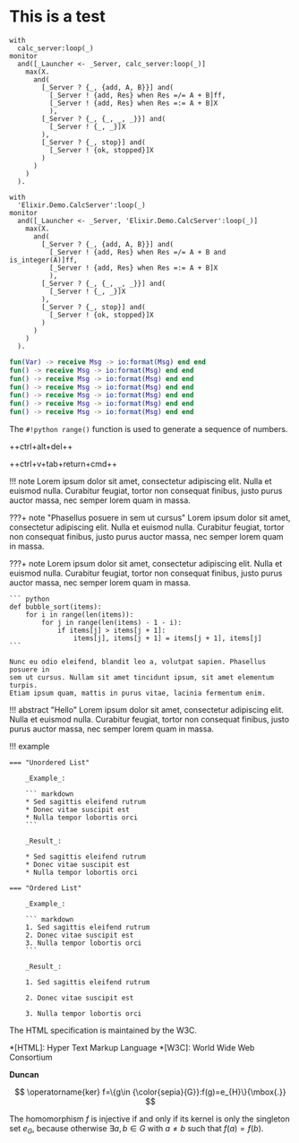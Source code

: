 # This is a test

[comment]: <> (https://github.com/squidfunk/mkdocs-material/issues/873)



```shml
with
  calc_server:loop(_)
monitor
  and([_Launcher <- _Server, calc_server:loop(_)]
    max(X.
      and(
        [_Server ? {_, {add, A, B}}] and(
          [_Server ! {add, Res} when Res =/= A + B]ff,
          [_Server ! {add, Res} when Res =:= A + B]X
          ),
        [_Server ? {_, {_, _, _}}] and(
          [_Server ! {_, _}]X
        ),
        [_Server ? {_, stop}] and(
          [_Server ! {ok, stopped}]X
        )
      )
    )
  ).
```

```shml
with
  'Elixir.Demo.CalcServer':loop(_)
monitor
  and([_Launcher <- _Server, 'Elixir.Demo.CalcServer':loop(_)]
    max(X.
      and(
        [_Server ? {_, {add, A, B}}] and(
          [_Server ! {add, Res} when Res =/= A + B and is_integer(A)]ff,
          [_Server ! {add, Res} when Res =:= A + B]X
          ),
        [_Server ? {_, {_, _, _}}] and(
          [_Server ! {_, _}]X
        ),
        [_Server ? {_, stop}] and(
          [_Server ! {ok, stopped}]X
        )
      )
    )
  ).
```

```erlang linenums='1' hl_lines='2 3 7'
fun(Var) -> receive Msg -> io:format(Msg) end end
fun() -> receive Msg -> io:format(Msg) end end
fun() -> receive Msg -> io:format(Msg) end end
fun() -> receive Msg -> io:format(Msg) end end
fun() -> receive Msg -> io:format(Msg) end end
fun() -> receive Msg -> io:format(Msg) end end
fun() -> receive Msg -> io:format(Msg) end end
```


The `#!python range()` function is used to generate a sequence of numbers.


++ctrl+alt+del++

++ctrl+v+tab+return+cmd++

!!! note
    Lorem ipsum dolor sit amet, consectetur adipiscing elit. Nulla et euismod nulla. Curabitur feugiat, tortor non consequat finibus, justo purus auctor massa, nec semper lorem quam in massa.


???+ note "Phasellus posuere in sem ut cursus"
    Lorem ipsum dolor sit amet, consectetur adipiscing elit. Nulla et euismod nulla. Curabitur feugiat, tortor non consequat finibus, justo purus auctor massa, nec semper lorem quam in massa.

???+ note
    Lorem ipsum dolor sit amet, consectetur adipiscing elit. Nulla et euismod nulla. Curabitur feugiat, tortor non consequat finibus, justo purus auctor massa, nec semper lorem quam in massa.

    ``` python
    def bubble_sort(items):
        for i in range(len(items)):
            for j in range(len(items) - 1 - i):
                if items[j] > items[j + 1]:
                    items[j], items[j + 1] = items[j + 1], items[j]
    ```

    Nunc eu odio eleifend, blandit leo a, volutpat sapien. Phasellus posuere in
    sem ut cursus. Nullam sit amet tincidunt ipsum, sit amet elementum turpis.
    Etiam ipsum quam, mattis in purus vitae, lacinia fermentum enim.

!!! abstract "Hello"
    Lorem ipsum dolor sit amet, consectetur adipiscing elit. Nulla et euismod nulla. Curabitur feugiat, tortor non consequat finibus, justo purus auctor massa, nec semper lorem quam in massa.


!!! example

    === "Unordered List"

        _Example_:
    
        ``` markdown
        * Sed sagittis eleifend rutrum
        * Donec vitae suscipit est
        * Nulla tempor lobortis orci
        ```
    
        _Result_:
    
        * Sed sagittis eleifend rutrum
        * Donec vitae suscipit est
        * Nulla tempor lobortis orci

    === "Ordered List"
    
        _Example_:
    
        ``` markdown
        1. Sed sagittis eleifend rutrum
        2. Donec vitae suscipit est
        3. Nulla tempor lobortis orci
        ```
    
        _Result_:
    
        1. Sed sagittis eleifend rutrum
    
        2. Donec vitae suscipit est
    
        3. Nulla tempor lobortis orci


The HTML specification is maintained by the W3C.

*[HTML]: Hyper Text Markup Language
*[W3C]: World Wide Web Consortium

**Duncan**

$$
\operatorname{ker} f=\{g\in {\color{sepia}{G}}:f(g)=e_{H}\}{\mbox{.}}
$$

The homomorphism $f$ is injective if and only if its kernel is only the
singleton set $e_G$, because otherwise $\exists a,b\in G$ with $a\neq b$ such
that $f(a)=f(b)$.